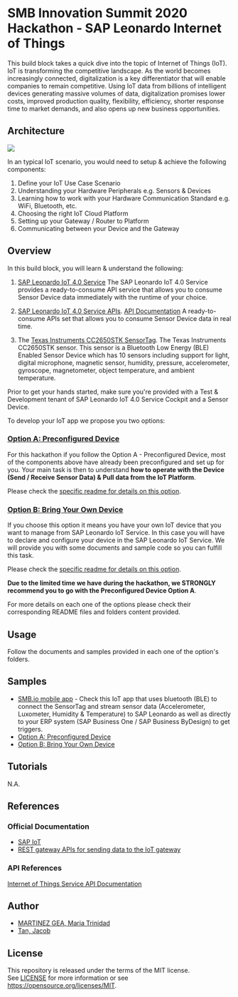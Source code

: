 # SMB Innovation Summit 2020 Hackathon - SAP Leonardo Internet of Things
This build block takes a quick dive into the topic of Internet of Things (IoT). IoT is transforming the competitive landscape. As the world becomes increasingly connected, digitalization is a key differentiator that will enable companies to remain competitive. Using IoT data from billions of intelligent devices generating massive volumes of data, digitalization promises lower costs, improved production quality, flexibility, efficiency, shorter response time to market demands, and also opens up new business opportunities.

## Architecture
![](https://i.imgur.com/oc5McUf.png)

In an typical IoT scenario, you would need to setup & achieve the following components:
1. Define your IoT Use Case Scenario
2. Understanding your Hardware Peripherals e.g. Sensors & Devices
3. Learning how to work with your Hardware Communication Standard e.g. WiFi, Bluetooth, etc.
4. Choosing the right IoT Cloud Platform
5. Setting up your Gateway / Router to Platform
6. Communicating between your Device and the Gateway

## Overview

In this build block, you will learn & understand the following:

1. [SAP Leonardo IoT 4.0 Service](https://help.sap.com/viewer/product/SAP_CP_IOT_CF/Cloud/en-US)
The SAP Leonardo IoT 4.0 Service provides a ready-to-consume API service that allows you to consume Sensor Device data immediately with the runtime of your choice.

2. [SAP Leonardo IoT 4.0 Service APIs](https://help.sap.com/viewer/6040fec3f22e4f9b8bf495f3789d66b5/Cloud/en-US#). [API Documentation](https://trial.canary.cp.iot.sap/iot/core/api/v1/doc/)
A ready-to-consume APIs set that allows you to consume Sensor Device data in real time.

3. The [Texas Instruments CC2650STK SensorTag](http://www.ti.com/tool/TIDC-CC2650STK-SENSORTAG). 
The Texas Instruments CC2650STK sensor. This sensor is a Bluetooth Low Energy (BLE) Enabled Sensor Device which has 10 sensors including support for light, digital microphone, magnetic sensor, humidity, pressure, accelerometer, gyroscope, magnetometer, object temperature, and ambient temperature.

Prior to get your hands started, make sure you're provided with a Test & Development tenant of SAP Leonardo IoT 4.0 Service Cockpit and a Sensor Device.

To develop your IoT app we propose you two options:

### [Option A: Preconfigured Device](https://github.com/TrinidadMG/IoTBuildBlock/tree/master/A.%20Preconfigured%20Device)
For this hackathon if you follow the Option A - Preconfigured Device, most of the components above have already been preconfigured and set up for you.
Your main task is then to understand **how to operate with the Device (Send / Receive Sensor Data) & Pull data from the IoT Platform**.

Please check the [specific readme for details on this option](https://github.com/TrinidadMG/IoTBuildBlock/tree/master/A.%20Preconfigured%20Device).

### [Option B: Bring Your Own Device](https://github.com/TrinidadMG/IoTBuildBlock/tree/master/B.%20Bring%20Your%20Own%20Device) 
If you choose this option it means you have your own IoT device that you want to manage from SAP Leonardo IoT Service. In this case you will have to declare and configure your device in the SAP Leonardo IoT Service. We will provide you with some documents and sample code so you can fulfill this task.

Please check the [specific readme for details on this option](https://github.com/TrinidadMG/IoTBuildBlock/tree/master/B.%20Bring%20Your%20Own%20Device).

**Due to the limited time we have during the hackathon, we STRONGLY recommend you to go with the Preconfigured Device Option A**.

For more details on each one of the options please check their corresponding README files and folders content provided.

## Usage  
Follow the documents and samples provided in each one of the option's folders. 

## Samples
- [SMB.io mobile app](https://github.com/jacobtan89/smb.io/tree/master/iot) - Check this IoT app that uses bluetooth (BLE) to connect the SensorTag and stream sensor data (Accelerometer, Luxometer, Humidity & Temperature) to SAP Leonardo as well as directly to your ERP system (SAP Business One / SAP Business ByDesign) to get triggers. 
- [Option A: Preconfigured Device](https://github.com/TrinidadMG/IoTBuildBlock/tree/master/A.%20Preconfigured%20Device)
- [Option B: Bring Your Own Device](https://github.com/TrinidadMG/IoTBuildBlock/tree/master/B.%20Bring%20Your%20Own%20Device) 

## Tutorials
N.A.

## References
### Official Documentation
- [SAP IoT](https://help.sap.com/viewer/product/SAP_CP_IOT_CF/Cloud/en-US) 
- [REST gateway APIs for sending data to the IoT gateway](https://help.sap.com/viewer/d5f07bf9e1d646959a006f98d4cce321/Cloud/en-US)

### API References
[Internet of Things Service API Documentation](https://trial.canary.cp.iot.sap/iot/core/api/v1/doc/)

## Author
* [MARTINEZ GEA, Maria Trinidad](https://github.com/TrinidadMG)
* [Tan, Jacob](https://github.com/jacobtan89)

## License
This repository is released under the terms of the MIT license. 
<br>See [LICENSE](https://github.com/B1SA/hackathon/blob/master/LICENSE) for more information or see https://opensource.org/licenses/MIT.
